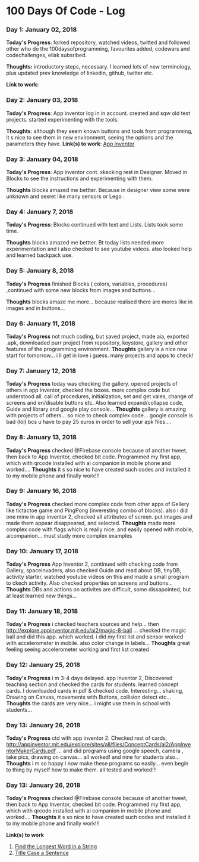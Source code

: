 # 100 Days Of Code - Log

### Day 1: January 02, 2018 

**Today's Progress**: forked repository, watched videos, twitted and followed other who do the 100daysofprogramming, favourites added, codewars and codechallenges, ellak subsribed.

**Thoughts:** introductory steps, necessary. I learned lots of new terminology, plus updated prev knowledge of linkedin, github, twitter etc.

**Link to work:** 

### Day 2: January 03, 2018 

**Today's Progress**: App inventor log in in account. created and sqw old test projects. started experimenting with the tools.

**Thoughts**: although they seem known buttons and tools from programming, it s nice to see them in new environment, seeing the options and the parameters they have.
**Link(s) to work**: [App inventor](http://ai2.appinventor.mit.edu)


### Day 3: January 04, 2018 

**Today's Progress**: App inventor cont. xkecking rest in Designer. Moved in Blocks to see the instructions and experimenting with them.

**Thoughts** blocks amazed me bettter. Because in designer view some were unknown and sexret like many sensors or Lego .

### Day 4:  January 7, 2018

**Today's Progress**: Blocks continued with text and Lists. Lists took some time. 

**Thoughts** blocks amazed me bettter. Bt today lists needed more experimentation and i also checked to see youtube videos. also looked help and learned backpack use.

### Day 5:  January 8, 2018

**Today's Progress** finished Blocks ( colors, variables, procedures) ,continued with some new blocks from images and buttons... 

**Thoughts** blocks amaze me more... because realised there are mores like in images and in buttons...

### Day 6:  January 11, 2018

**Today's Progress** not much coding, but saved project, made aia, exported .apk, downloaded purr project from repository, keystore, gallery and other features of the programming environment.
**Thoughts** gallery is a nice new start for tomorrow... i ll get in love i guess. many projects and apps to check!

### Day 7:  January 12, 2018

**Today's Progress** today was checking the gallery. opened projects of others in app inventor, checked the boxes. more complex code but understood all. call of procedures, initialization, set and get vales, change of screens and en/disable buttons etc.
Also learned expand/collapse code, Guide and library and google play console...
**Thoughts** gallery is amazing with projects of others... so nice to check complex code... google console is bad (lol) bcs u have to pay 25 euros in order to sell your apk files....

### Day 8:  January 13, 2018

**Today's Progress** checked @Firebase console because of another tweet, then back to App Inventor, checked bit code. Programmed my first app, which with qrcode installed with ai companion in mobile phone and worked....
**Thoughts** it s so nice to have created such codes and installed it to my mobile phone and finally work!!!

### Day 9:  January 16, 2018

**Today's Progress**  checked more complex code from other apps of Gellery like tictactoe game and PingPong (inveresting combo of blocks). also i did one mine in app inventor 2, checked all attributes of screen. put images and made them appear disappeared, and selected.
**Thoughts** made more complex code with flags which is really nice. and easily opened with mobile, aicompanion... must study more complex examples

### Day 10:  January 17, 2018

**Today's Progress** App Inventor 2, continued with checking code from Gallery, spaceinvaders, also checked Guide and read about DB, tinyDB, activity starter, watched youtube videos on this and made a small program to ckech activity. Also checked properties on screens and buttons...
**Thoughts** DBs and actions on activites are difficult, some dissapointed, but at least learned new things...

### Day 11:  January 18, 2018

**Today's Progress**  i checked teachers sources and help... then http://explore.appinventor.mit.edu/ai2/magic-8-ball … checked the magic ball and did this app. which worked. i did my first list and sensor worked with accelerometer in mobile. also color change in labels...
**Thoughts** great feeling seeing accelerometer working and first list created

### Day 12:  January 25, 2018

**Today's Progress** i m 3-4 days delayed. app inventor 2, Discovered teaching section and checked the cards for students. learned concept cards. I downloaded cards in pdf & checked code. Interesting... shaking, Drawing on Canvas, movements with Buttons, collision detect etc...
**Thoughts** the cards are very nice... i might use them in school with students...

### Day 13:  January 26, 2018

**Today's Progress** ctd with app inventor 2. Checked rest of cards, http://appinventor.mit.edu/explore/sites/all/files/ConceptCards/ai2/AppInventorMakerCards.pdf … and did programs using google speech, camera , take pics, drawing on canvas... all worked! and nine for students also...
**Thoughts** i m so happy i now make these programs so easily... even begin to thing by myself how to make them. all tested and worked!!!

### Day 13:  January 26, 2018

**Today's Progress** checked @Firebase console because of another tweet, then back to App Inventor, checked bit code. Programmed my first app, which with qrcode installed with ai companion in mobile phone and worked....
**Thoughts** it s so nice to have created such codes and installed it to my mobile phone and finally work!!!

**Link(s) to work**
1. [Find the Longest Word in a String](https://www.freecodecamp.com/challenges/find-the-longest-word-in-a-string)
2. [Title Case a Sentence](https://www.freecodecamp.com/challenges/title-case-a-sentence)

